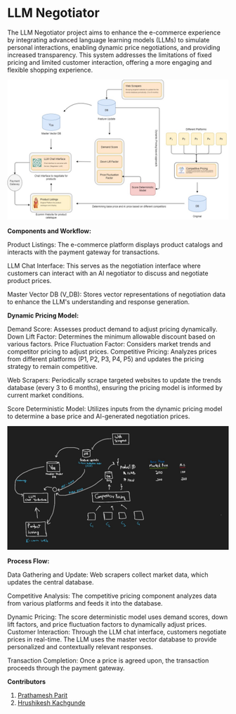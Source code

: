 # LLM Negotiator

The LLM Negotiator project aims to enhance the e-commerce experience by integrating advanced language learning models (LLMs) to simulate personal interactions, enabling dynamic price negotiations, and providing increased transparency. This system addresses the limitations of fixed pricing and limited customer interaction, offering a more engaging and flexible shopping experience.

![FLOWCHART](static/LLM_Negotiator.jpg)

**Components and Workflow:**

Product Listings: The e-commerce platform displays product catalogs and interacts with the payment gateway for transactions.

LLM Chat Interface: This serves as the negotiation interface where customers can interact with an AI negotiator to discuss and negotiate product prices.

Master Vector DB (V_DB): Stores vector representations of negotiation data to enhance the LLM's understanding and response generation.

**Dynamic Pricing Model:**

Demand Score: Assesses product demand to adjust pricing dynamically.
Down Lift Factor: Determines the minimum allowable discount based on various factors.
Price Fluctuation Factor: Considers market trends and competitor pricing to adjust prices.
Competitive Pricing: Analyzes prices from different platforms (P1, P2, P3, P4, P5) and updates the pricing strategy to remain competitive.

Web Scrapers: Periodically scrape targeted websites to update the trends database (every 3 to 6 months), ensuring the pricing model is informed by current market conditions.

Score Deterministic Model: Utilizes inputs from the dynamic pricing model to determine a base price and AI-generated negotiation prices.

![RAW](static/raw.jpeg)

**Process Flow:**

Data Gathering and Update: Web scrapers collect market data, which updates the central database.

Competitive Analysis: The competitive pricing component analyzes data from various platforms and feeds it into the database.

Dynamic Pricing: The score deterministic model uses demand scores, down lift factors, and price fluctuation factors to dynamically adjust prices.
Customer Interaction: Through the LLM chat interface, customers negotiate prices in real-time. The LLM uses the master vector database to provide personalized and contextually relevant responses.

Transaction Completion: Once a price is agreed upon, the transaction proceeds through the payment gateway.

**Contributors**

1. [Prathamesh Parit](https://www.linkedin.com/in/prathameshparit/)
2. [Hrushikesh Kachgunde](https://www.linkedin.com/in/hrushikesh-kachgunde/)
